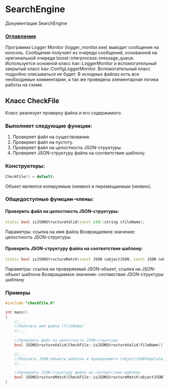 # SearchEngine
Документация SearchEngine

### [Оглавление](../index.md)

Программа Logger Monitor (logger_monitor.exe) выводит сообщения на консоль. Сообщения получает из очереди сообщений, основанной на оригинальной очереди boost::interprocess::message_queue.\
Используется основной класс kav::LoggerMonitor и вспомогательный закрытый класс kav::ConfigLoggerMonitor. Вспомогательный класс подробно описываться не будет. В исходных файлах есть все необходимые комментарии, а так же приведена элементарная логика работы на схеме.

## Класс CheckFile
Класс реализует проверку файла и его содержимого.
### Выполняет следующие функции:
1. Проверяет файл на существование.
2. Проверяет файл на пустоту.
3. Проверяет файл на целостность JSON-структуры.
4. Проверяет JSON-структуру файла на соответствие шаблону.
### Конструкторы:
```cpp
CheckFile() = default;
```
Объект является копируемым (неявно) и перемещаемым (неявно).
### Общедоступные функции-члены:
#### Проверить файл на целостность JSON-структуры:
```cpp
static bool isJSONStructureValid(const std::string &fileName);
```
Параметры: ссылка на имя файла
Возвращаемое значение: целостность JSON-структуры 
#### Проверить JSON-структуру файла на соответствие шаблону:
```cpp
static bool isJSONStructureMatch(const JSON &objectJSON, const JSON &objectJSONTemplate);
```
Параметры: ссылка на проверяемый JSON-объект, ссылка на JSON-объект шаблона
Возвращаемое значение: соотвествие JSON-структуры шаблону
### Примеры
```cpp
#include "checkFile.h"

int main()
{
    //...
    //Получить имя файла (fileName)
    //...
    
    //Проверить файл на целостность JSON-структуры
    bool JSONStructureValid{CheckFile::isJSONStructureValid(fileName)};

    //...
    //Получить JSON-объекты шаблона и проверяемого (objectJSONTemplate, objectJSON)
    //...

    //Проверить JSON-структуру файла на соответствие шаблону
    bool JSONStructureMatch{CheckFile::isJSONStructureMatch(objectJSONTemplate, objectJSON)};
}
```
